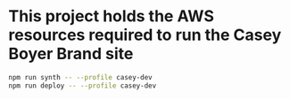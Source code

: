 # This project holds the AWS resources required to run the Casey Boyer Brand site


```bash
npm run synth -- --profile casey-dev
npm run deploy -- --profile casey-dev
```
